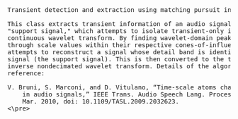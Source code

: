<pre>
Transient detection and extraction using matching pursuit in the wavelet domain.
    
This class extracts transient information of an audio signal via a reconstructed
"support signal," which attempts to isolate transient-only information from the
continuous wavelet transform. By finding wavelet-domain peaks, and tracing them
through scale values within their respective cones-of-influence, the algorithm
attempts to reconstruct a signal whose detail band is identical to a transient-only
signal (the support signal). This is then converted to the time domain via a
inverse nondecimated wavelet transform. Details of the algorithm can be seen in the
reference:

V. Bruni, S. Marconi, and D. Vitulano, “Time-scale atoms chains for transients detection 
    in audio signals,” IEEE Trans. Audio Speech Lang. Process., vol. 18, no. 3, pp. 420–433,
    Mar. 2010, doi: 10.1109/TASL.2009.2032623.
<\pre>
